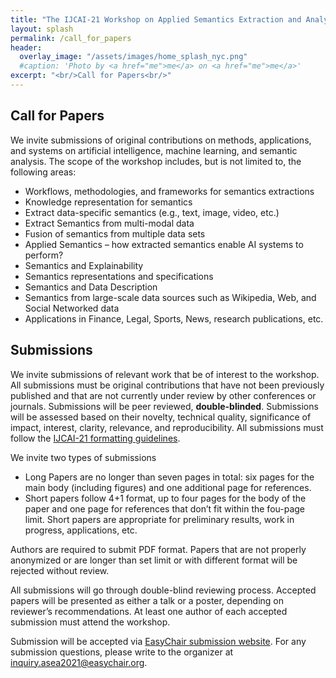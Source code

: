 ```yaml
---
title: "The IJCAI-21 Workshop on Applied Semantics Extraction and Analytics (ASEA)"
layout: splash
permalink: /call_for_papers
header:
  overlay_image: "/assets/images/home_splash_nyc.png"
  #caption: 'Photo by <a href="me">me</a> on <a href="me">me</a>'
excerpt: "<br/>Call for Papers<br/>"
---
```


<h2>Call for Papers</h2>

We invite submissions of original contributions on methods, applications, and systems on artificial intelligence, machine learning, and semantic analysis. The scope of the workshop includes, but is not limited to, the following areas:

- Workflows, methodologies, and frameworks for semantics extractions
-	Knowledge representation for semantics
-	Extract data-specific semantics (e.g., text, image, video, etc.)
-	Extract Semantics from multi-modal data
-	Fusion of semantics from multiple data sets
-	Applied Semantics – how extracted semantics enable AI systems to perform?
-	Semantics and Explainability
-	Semantics representations and specifications
-	Semantics and Data Description
-	Semantics from large-scale data sources such as Wikipedia, Web, and Social Networked data
-	Applications in Finance, Legal, Sports, News, research publications, etc.

<h2>Submissions</h2>

We invite submissions of relevant work that be of interest to the workshop. All submissions must be original contributions that have not been previously published and that are not currently under review by other conferences or journals. Submissions will be peer reviewed, **double-blinded**. Submissions will be assessed based on their novelty, technical quality, significance of impact, interest, clarity, relevance, and reproducibility. All submissions must follow the [IJCAI-21 formatting guidelines](https://www.ijcai.org/authors_kit). 

We invite two types of submissions 
- Long Papers are no longer than seven pages in total: six pages for the main body (including figures) and one additional page for references.
- Short papers follow 4+1 format, up to four pages for the body of the paper and one page for references that don’t fit within the fou-page limit. Short papers are appropriate for preliminary results, work in progress, applications, etc. 

Authors are required to submit PDF format. Papers that are not properly anonymized or are longer than set limit or with different format will be rejected without review.

All submissions will go through double-blind reviewing process. Accepted papers will be presented as either a talk or a poster, depending on reviewer’s recommendations. At least one author of each accepted submission must attend the workshop. 

Submission will be accepted via [EasyChair submission website](https://easychair.org/conferences/?conf=asea21). For any submission questions, please write to the organizer at inquiry.asea2021@easychair.org.

